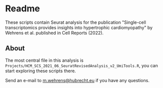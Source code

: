 

# Readme

These scripts contain Seurat analysis for the publication "Single-cell transcriptomics provides insights into hypertrophic cardiomyopathy" by Wehrens et al. published in Cell Reports (2022).

## About

The most central file in this analysis is `Projects/HCM_SCS_2021_06_SeuratRevisedAnalysis_v2_UmiTools.R`, you can start exploring these scripts there.

Send an e-mail to m.wehrens@hubrecht.eu if you have any questions.















